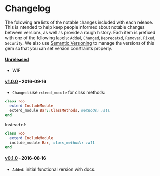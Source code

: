 # Changelog

The following are lists of the notable changes included with each release.
This is intended to help keep people informed about notable changes between
versions, as well as provide a rough history. Each item is prefixed with
one of the following labels: `Added`, `Changed`, `Deprecated`,
`Removed`, `Fixed`, `Security`. We also use [Semantic
Versioning](http://semver.org) to manage the versions of this gem so
that you can set version constraints properly.

#### [Unreleased](https://github.com/exAspArk/include_module/compare/v1.0.0...HEAD)

* WIP

#### [v1.0.0](https://github.com/exAspArk/include_module/compare/v0.1.0...v1.0.0) – 2016-09-16

* `Changed`: use `extend_module` for class methods:

```ruby
class Foo
  extend IncludeModule
  extend_module Bar::ClassMethods, methods: :all
end
```

Instead of:

```ruby
class Foo
  extend IncludeModule
  include_module Bar, class_methods: :all
end
```

#### [v0.1.0](https://github.com/exAspArk/include_module/compare/9bfa492...v0.1.0) – 2016-08-16

* `Added`: initial functional version with docs.
